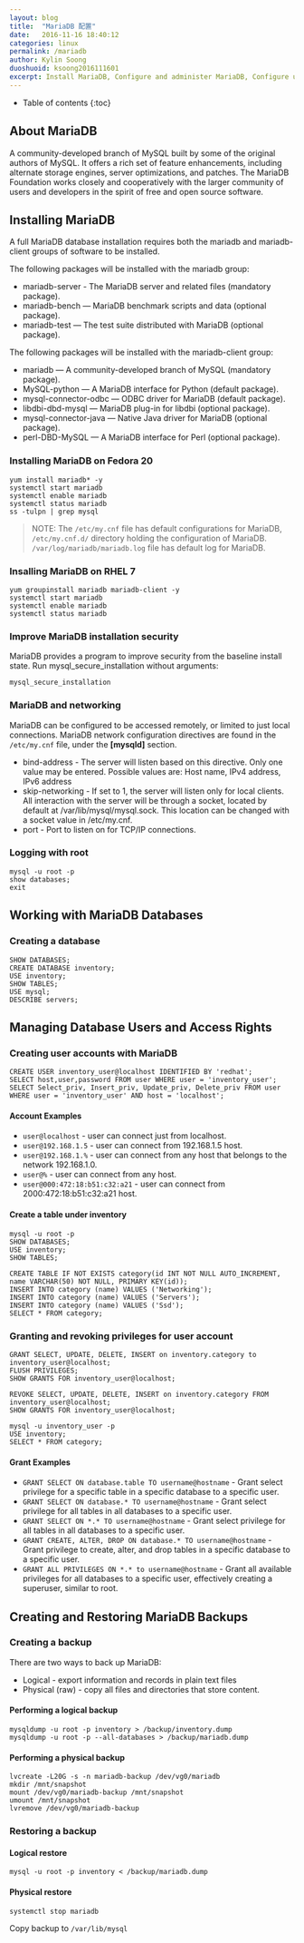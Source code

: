 ```yaml
---
layout: blog
title:  "MariaDB 配置"
date:   2016-11-16 18:40:12
categories: linux
permalink: /mariadb
author: Kylin Soong
duoshuoid: ksoong2016111601
excerpt: Install MariaDB, Configure and administer MariaDB, Configure user and access rights, Backup and restore
---
```


* Table of contents
{:toc}

## About MariaDB

A community-developed branch of MySQL built by some of the original authors of MySQL. It offers a rich set of feature enhancements, including alternate storage engines, server optimizations, and patches. The MariaDB Foundation works closely and cooperatively with the larger community of users and developers in the spirit of free and open source software.

## Installing MariaDB

A full MariaDB database installation requires both the mariadb and mariadb-client groups of software to be installed.

The following packages will be installed with the mariadb group:

* mariadb-server - The MariaDB server and related files (mandatory package).
* mariadb-bench — MariaDB benchmark scripts and data (optional package).
* mariadb-test — The test suite distributed with MariaDB (optional package).

The following packages will be installed with the mariadb-client group:

* mariadb — A community-developed branch of MySQL (mandatory package).
* MySQL-python — A MariaDB interface for Python (default package).
* mysql-connector-odbc — ODBC driver for MariaDB (default package).
* libdbi-dbd-mysql — MariaDB plug-in for libdbi (optional package).
* mysql-connector-java — Native Java driver for MariaDB (optional package).
* perl-DBD-MySQL — A MariaDB interface for Perl (optional package).

### Installing MariaDB on Fedora 20

~~~
yum install mariadb* -y
systemctl start mariadb
systemctl enable mariadb
systemctl status mariadb
ss -tulpn | grep mysql
~~~

> NOTE: The `/etc/my.cnf` file has default configurations for MariaDB, `/etc/my.cnf.d/` directory holding the configuration of MariaDB. `/var/log/mariadb/mariadb.log` file has default log for MariaDB.

### Insalling MariaDB on RHEL 7

~~~
yum groupinstall mariadb mariadb-client -y
systemctl start mariadb
systemctl enable mariadb
systemctl status mariadb
~~~

### Improve MariaDB installation security

MariaDB provides a program to improve security from the baseline install state. Run mysql_secure_installation without arguments:

~~~
mysql_secure_installation
~~~

### MariaDB and networking

MariaDB can be configured to be accessed remotely, or limited to just local connections. MariaDB network configuration directives are found in the `/etc/my.cnf` file, under the **[mysqld]** section.

* bind-address - The server will listen based on this directive. Only one value may be entered. Possible values are: Host name, IPv4 address, IPv6 address
* skip-networking - If set to 1, the server will listen only for local clients. All interaction with the server will be through a socket, located by default at /var/lib/mysql/mysql.sock. This location can be changed with a socket value in /etc/my.cnf.
* port - Port to listen on for TCP/IP connections.

### Logging with root

~~~
mysql -u root -p
show databases;
exit
~~~

## Working with MariaDB Databases

### Creating a database

~~~
SHOW DATABASES;
CREATE DATABASE inventory;
USE inventory;
SHOW TABLES;
USE mysql;
DESCRIBE servers;
~~~

## Managing Database Users and Access Rights

### Creating user accounts with MariaDB

~~~
CREATE USER inventory_user@localhost IDENTIFIED BY 'redhat';
SELECT host,user,password FROM user WHERE user = 'inventory_user';
SELECT Select_priv, Insert_priv, Update_priv, Delete_priv FROM user WHERE user = 'inventory_user' AND host = 'localhost';
~~~

#### Account Examples

* `user@localhost` - user can connect just from localhost.
* `user@192.168.1.5` - user can connect from 192.168.1.5 host.
* `user@192.168.1.%` - user can connect from any host that belongs to the network 192.168.1.0.
* `user@%` - user can connect from any host.
* `user@000:472:18:b51:c32:a21` - user can connect from 2000:472:18:b51:c32:a21 host.

#### Create a table under inventory

~~~
mysql -u root -p 
SHOW DATABASES;
USE inventory;
SHOW TABLES;

CREATE TABLE IF NOT EXISTS category(id INT NOT NULL AUTO_INCREMENT, name VARCHAR(50) NOT NULL, PRIMARY KEY(id));
INSERT INTO category (name) VALUES ('Networking');
INSERT INTO category (name) VALUES ('Servers');
INSERT INTO category (name) VALUES ('Ssd');
SELECT * FROM category;
~~~

### Granting and revoking privileges for user account

~~~
GRANT SELECT, UPDATE, DELETE, INSERT on inventory.category to inventory_user@localhost;
FLUSH PRIVILEGES;
SHOW GRANTS FOR inventory_user@localhost;

REVOKE SELECT, UPDATE, DELETE, INSERT on inventory.category FROM inventory_user@localhost;
SHOW GRANTS FOR inventory_user@localhost;

mysql -u inventory_user -p
USE inventory;
SELECT * FROM category;
~~~

#### Grant Examples

* `GRANT SELECT ON database.table TO username@hostname` - Grant select privilege for a specific table in a specific database to a specific user.
* `GRANT SELECT ON database.* TO username@hostname` - Grant select privilege for all tables in all databases to a specific user.
* `GRANT SELECT ON *.* TO username@hostname` - Grant select privilege for all tables in all databases to a specific user.
* `GRANT CREATE, ALTER, DROP ON database.* TO username@hostname` - Grant privilege to create, alter, and drop tables in a specific database to a specific user.
* `GRANT ALL PRIVILEGES ON *.* to username@hostname` - Grant all available privileges for all databases to a specific user, effectively creating a superuser, similar to root.

## Creating and Restoring MariaDB Backups

### Creating a backup

There are two ways to back up MariaDB:

* Logical - export information and records in plain text files
* Physical (raw) - copy all files and directories that store content.

#### Performing a logical backup

~~~
mysqldump -u root -p inventory > /backup/inventory.dump
mysqldump -u root -p --all-databases > /backup/mariadb.dump
~~~

#### Performing a physical backup

~~~
lvcreate -L20G -s -n mariadb-backup /dev/vg0/mariadb
mkdir /mnt/snapshot
mount /dev/vg0/mariadb-backup /mnt/snapshot
umount /mnt/snapshot
lvremove /dev/vg0/mariadb-backup
~~~

### Restoring a backup

#### Logical restore

~~~
mysql -u root -p inventory < /backup/mariadb.dump
~~~

#### Physical restore

~~~
systemctl stop mariadb
~~~

Copy backup to `/var/lib/mysql`
